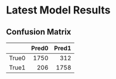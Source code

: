 # Latest Model Results
## Confusion Matrix

|       |   Pred0 |   Pred1 |
|:------|--------:|--------:|
| True0 |    1750 |     312 |
| True1 |     206 |    1758 |